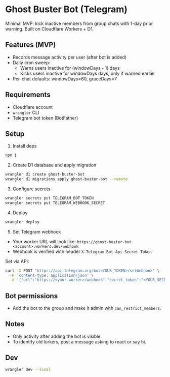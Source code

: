 # Ghost Buster Bot (Telegram)

Minimal MVP: kick inactive members from group chats with 1-day prior warning.
Built on Cloudflare Workers + D1.

## Features (MVP)
- Records message activity per user (after bot is added)
- Daily cron sweep:
  - Warns users inactive for (windowDays - 1) days
  - Kicks users inactive for windowDays days, only if warned earlier
- Per-chat defaults: windowDays=60, graceDays=7

## Requirements
- Cloudflare account
- `wrangler` CLI
- Telegram bot token (BotFather)

## Setup

1. Install deps
```bash
npm i
```

2. Create D1 database and apply migration
```bash
wrangler d1 create ghost-buster-bot
wrangler d1 migrations apply ghost-buster-bot --remote
```

3. Configure secrets
```bash
wrangler secrets put TELEGRAM_BOT_TOKEN
wrangler secrets put TELEGRAM_WEBHOOK_SECRET
```

4. Deploy
```bash
wrangler deploy
```

5. Set Telegram webhook
- Your worker URL will look like: `https://ghost-buster-bot.<account>.workers.dev/webhook`
- Webhook is verified with header `X-Telegram-Bot-Api-Secret-Token`

Set via API:
```bash
curl -X POST "https://api.telegram.org/bot<YOUR_TOKEN>/setWebhook" \
  -H 'content-type: application/json' \
  -d '{"url":"https://<your-worker>/webhook","secret_token":"<YOUR_SECRET>"}'
```

## Bot permissions
- Add the bot to the group and make it admin with `can_restrict_members`.

## Notes
- Only activity after adding the bot is visible.
- To identify old lurkers, post a message asking to react or say hi.

## Dev
```bash
wrangler dev --local
```

